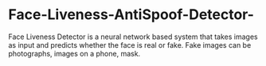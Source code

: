 # Face-Liveness-AntiSpoof-Detector-
Face Liveness Detector is a neural network based system that takes images as input and predicts whether the face is real or fake. Fake images can be photographs, images on a phone, mask.
